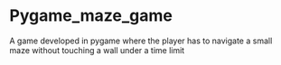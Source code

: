 # Pygame_maze_game
 A game developed in pygame where the player has to navigate a small maze without touching a wall under a time limit
